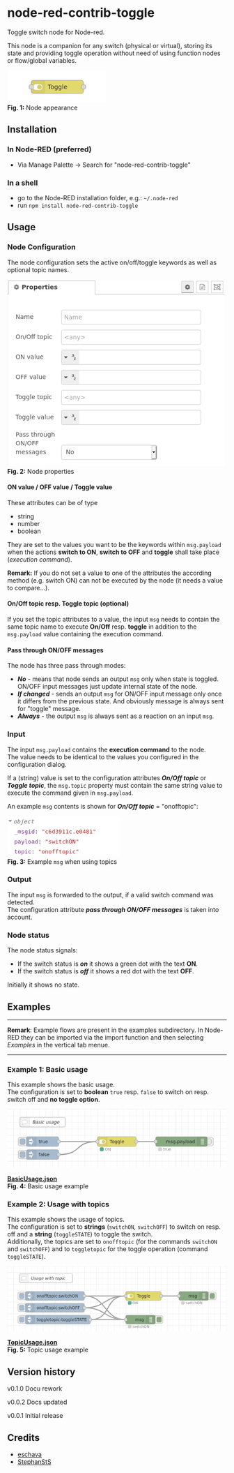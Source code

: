 # node-red-contrib-toggle
Toggle switch node for Node-red.

This node is a companion for any switch (physical or virtual), storing its state and providing toggle operation
without need of using function nodes or flow/global variables.

![node-appearance](assets/node-appearance.png "Node appearance")  
**Fig. 1:** Node appearance

<a name="installation"></a>
## Installation

<a name="installation_in_node-red"></a>
### In Node-RED (preferred)
* Via Manage Palette -> Search for "node-red-contrib-toggle"

<a name="installation_in_a_shell"></a>
### In a shell
* go to the Node-RED installation folder, e.g.: `~/.node-red`
* run `npm install node-red-contrib-toggle`

<a name="usage"></a>
## Usage

<a name="node_configuration"></a>
### Node Configuration
The node configuration sets the active on/off/toggle keywords as well as optional topic names.

![node-settings](assets/node-settings.png "Node properties")  
**Fig. 2:** Node properties

#### ON value / OFF value / Toggle value
These attributes can be of type
* string
* number
* boolean

They are set to the values you want to be the keywords within `msg.payload` when the actions **switch to ON**, **switch to OFF** and **toggle** shall take place (*execution command*).

**Remark:** If you do not set a value to one of the attributes the according method (e.g. switch ON) can not be executed by the node (it needs a value to compare...).

#### On/Off topic resp. Toggle topic (optional)
If you set the topic attributes to a value, the input `msg` needs to contain the same topic name to execute **On/Off** resp. **toggle** in addition to the `msg.payload` value containing the execution command.

#### Pass through ON/OFF messages
The node has three pass through modes:  
 - ***No*** - means that node sends an output `msg` only when state is toggled. ON/OFF input messages just update internal state of the node.
 - ***If changed*** - sends an output `msg` for ON/OFF input message only once it differs from the previous state. And obviously message is always sent for "toggle" message.
 - ***Always*** - the output `msg` is always sent as a reaction on an input `msg`.


<a name="input"></a>
### Input
The input `msg.payload` contains the **execution command** to the node.  
The value needs to be identical to the values you configured in the configuration dialog.

If a (string) value is set to the configuration attributes ***On/Off topic*** or ***Toggle topic***, the `msg.topic` property must contain the same string value to execute the command given in `msg.payload`.

An example `msg` contents is shown for ***On/Off topic*** = "onofftopic":

![node-settings](assets/topic-usage.png "Use of topics")  
**Fig. 3:** Example `msg` when using topics


<a name="output"></a>
### Output
The input `msg` is forwarded to the output, if a valid switch command was detected.  
The configuration attribute ***pass through ON/OFF messages*** is taken into account.


### Node status
The node status signals:
- If the switch status is ***on*** it shows a green dot with the text **ON**.
- If the switch status is ***off*** it shows a red dot with the text **OFF**.

Initially it shows no state.


<a name="examples"></a>
## Examples
***
**Remark**: Example flows are present in the examples subdirectory. In Node-RED they can be imported via the import function and then selecting *Examples* in the vertical tab menue.
***

<a name="example1"></a>
### Example 1: Basic usage
This example shows the basic usage.  
The configuration is set to **boolean** `true` resp. `false` to switch on resp. switch off and **no toggle option**.

<img src="assets/usage-basic.png" title="Example 1" width="550" />

[**BasicUsage.json**](examples/BasicUsage.json)  
**Fig. 4:** Basic usage example


<a name="example2"></a>
### Example 2: Usage with topics
This example shows the usage of topics.  
The configuration is set to **strings** (`switchON`, `switchOFF`) to switch on resp. off and a **string** (`toggleSTATE`) to toggle the switch.  
Additionally, the topics are set to `onofftopic` (for the commands `switchON` and `switchOFF`) and to `toggletopic` for the toggle operation (command `toggleSTATE`).

<img src="assets/usage-with-topic.png" title="Example 2" width="600" />

[**TopicUsage.json**](examples/TopicUsage.json)  
**Fig. 5:** Topic usage example



## Version history
v0.1.0 Docu rework

v0.0.2 Docs updated

v0.0.1 Initial release

## Credits
- [eschava](https://github.com/eschava)
- [StephanStS](https://github.com/StephanStS)
